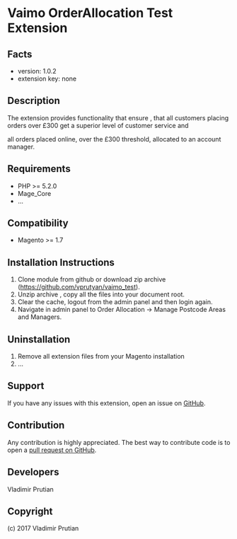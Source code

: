 Vaimo OrderAllocation Test Extension
=====================

Facts
-----
- version: 1.0.2
- extension key: none

Description
-----------
The extension provides functionality that ensure , that all customers placing orders over £300 get a superior level of customer service and

all orders placed online, over the £300 threshold, allocated to an account manager.

Requirements
------------
- PHP >= 5.2.0
- Mage_Core
- ...

Compatibility
-------------
- Magento >= 1.7

Installation Instructions
-------------------------
1. Clone module from github or download zip archive (https://github.com/vprutyan/vaimo_test).
2. Unzip archive , copy all the files into your document root.
3. Clear the cache, logout from the admin panel and then login again.
4. Navigate in admin panel to Order Allocation -> Manage Postcode Areas and Managers.

Uninstallation
--------------
1. Remove all extension files from your Magento installation
2. ...

Support
-------
If you have any issues with this extension, open an issue on [GitHub](https://github.com/vprutyan/vaimo_test/issues).

Contribution
------------
Any contribution is highly appreciated. The best way to contribute code is to open a [pull request on GitHub](https://help.github.com/articles/using-pull-requests).

Developers
---------
Vladimir Prutian

Copyright
---------
(c) 2017 Vladimir Prutian
